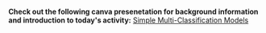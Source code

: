 **Check out the following canva presenetation for background information and introduction to today's activity:**
[Simple Multi-Classification Models](https://www.canva.com/design/DAGUH4uQ2vI/rOD_e8TSgD8Sod_Ess1aqA/edit?utm_content=DAGUH4uQ2vI&utm_campaign=designshare&utm_medium=link2&utm_source=sharebutton)
